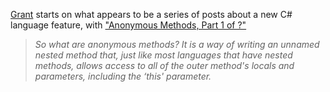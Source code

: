 [Grant](http://blogs.msdn.com/grantri/) starts on what appears to be a series of posts about a new C# language feature, with ["Anonymous Methods, Part 1 of ?"](http://blogs.msdn.com/grantri/archive/2004/02/05/68526.aspx)

> _So what are anonymous methods? It is a way of writing an unnamed nested method that, just like most languages that have nested methods, allows access to all of the outer method's locals and parameters, including the &#8216;this' parameter._